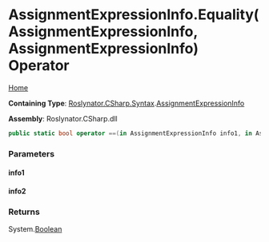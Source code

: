 <a name="_Top"></a>

# AssignmentExpressionInfo\.Equality\(AssignmentExpressionInfo, AssignmentExpressionInfo\) Operator

[Home](../../../../../README.md#_Top)

**Containing Type**: [Roslynator.CSharp.Syntax](../../README.md#_Top)\.[AssignmentExpressionInfo](../README.md#_Top)

**Assembly**: Roslynator\.CSharp\.dll

```csharp
public static bool operator ==(in AssignmentExpressionInfo info1, in AssignmentExpressionInfo info2)
```

### Parameters

#### info1

#### info2

### Returns

System\.[Boolean](https://docs.microsoft.com/en-us/dotnet/api/system.boolean)

